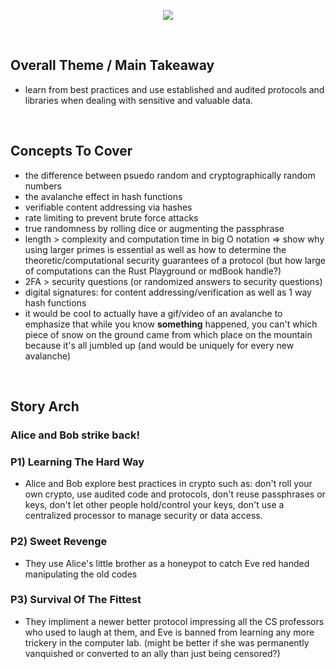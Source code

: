 <p align="center">
  <img src="https://fontmeme.com/temporary/2fff75811232a63155fb5caf857c4cec.png">
</p>

<br>

## Overall Theme / Main Takeaway
- learn from best practices and use established and audited protocols and libraries when dealing with sensitive and valuable data.

<br>

## Concepts To Cover
- the difference between psuedo random and cryptographically random numbers
- the avalanche effect in hash functions
- verifiable content addressing via hashes
- rate limiting to prevent brute force attacks
- true randomness by rolling dice or augmenting the passphrase
- length > complexity and computation time in big O notation => show why using larger primes is essential as well as how to determine the theoretic/computational security guarantees of a protocol (but how large of computations can the Rust Playground or mdBook handle?)
- 2FA > security questions (or randomized answers to security questions)
- digital signatures: for content addressing/verification as well as 1 way hash functions
- it would be cool to actually have a gif/video of an avalanche to emphasize that while you know **something** happened, you can't which piece of snow on the ground came from which place on the mountain because it's all jumbled up (and would be uniquely for every new avalanche)

<br>

## Story Arch

### Alice and Bob strike back!

### P1) Learning The Hard Way
- Alice and Bob explore best practices in crypto such as: don't roll your own crypto, use audited code and protocols, don't reuse passphrases or keys, don't let other people hold/control your keys, don't use a centralized processor to manage security or data access.

### P2) Sweet Revenge
- They use Alice's little brother as a honeypot to catch Eve red handed manipulating the old codes

### P3) Survival Of The Fittest
- They impliment a newer better protocol impressing all the CS professors who used to laugh at them, and Eve is banned from learning any more trickery in the computer lab. (might be better if she was permanently vanquished or converted to an ally than just being censored?)


<br>

